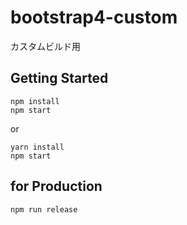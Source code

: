 # bootstrap4-custom
カスタムビルド用

## Getting Started

```
npm install
npm start
```

or

```
yarn install
npm start
```

## for Production

```
npm run release
```

